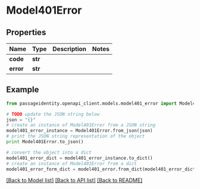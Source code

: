 # Model401Error


## Properties
Name | Type | Description | Notes
------------ | ------------- | ------------- | -------------
**code** | **str** |  | 
**error** | **str** |  | 

## Example

```python
from passageidentity.openapi_client.models.model401_error import Model401Error

# TODO update the JSON string below
json = "{}"
# create an instance of Model401Error from a JSON string
model401_error_instance = Model401Error.from_json(json)
# print the JSON string representation of the object
print Model401Error.to_json()

# convert the object into a dict
model401_error_dict = model401_error_instance.to_dict()
# create an instance of Model401Error from a dict
model401_error_form_dict = model401_error.from_dict(model401_error_dict)
```
[[Back to Model list]](../README.md#documentation-for-models) [[Back to API list]](../README.md#documentation-for-api-endpoints) [[Back to README]](../README.md)


